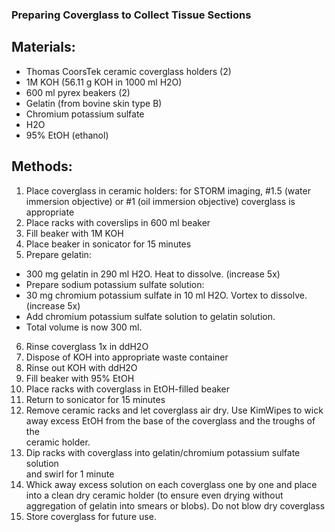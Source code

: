 ### Preparing Coverglass to Collect Tissue Sections

## Materials:

- Thomas CoorsTek ceramic coverglass holders (2)
- 1M KOH (56.11 g KOH in 1000 ml H2O)
- 600 ml pyrex beakers (2)
- Gelatin (from bovine skin type B)
- Chromium potassium sulfate
- H2O
- 95% EtOH (ethanol)

## Methods:

1. Place coverglass in ceramic holders: for STORM imaging, #1.5 (water immersion objective) or #1 (oil immersion objective) coverglass is appropriate
2. Place racks with coverslips in 600 ml beaker
3. Fill beaker with 1M KOH
4. Place beaker in sonicator for 15 minutes
5. Prepare gelatin:
  * 300 mg gelatin in 290 ml H2O.  Heat to dissolve.   (increase 5x)
  * Prepare sodium potassium sulfate solution:
  * 30 mg chromium potassium sulfate in 10 ml H2O.  Vortex to dissolve. (increase 5x)
  * Add chromium potassium sulfate solution to gelatin solution.  
  * Total volume is now 300 ml.
6. Rinse coverglass 1x in ddH2O
7. Dispose of KOH into appropriate waste container
8. Rinse out KOH with ddH2O
9. Fill beaker with 95% EtOH
10. Place racks with coverglass in EtOH-filled beaker
11. Return to sonicator for 15 minutes
12.  Remove ceramic racks and let coverglass air dry.  Use KimWipes to wick  
 away excess EtOH from the base of the coverglass and the troughs of the  
 ceramic holder.
13.  Dip racks with coverglass into gelatin/chromium potassium sulfate solution  
 and swirl for 1 minute
14.  Whick away excess solution on each coverglass one by one and place into a clean dry ceramic holder   (to ensure even 
 drying without aggregation of gelatin into smears or blobs).  Do not blow dry coverglass  
15.  Store coverglass for future use.
	